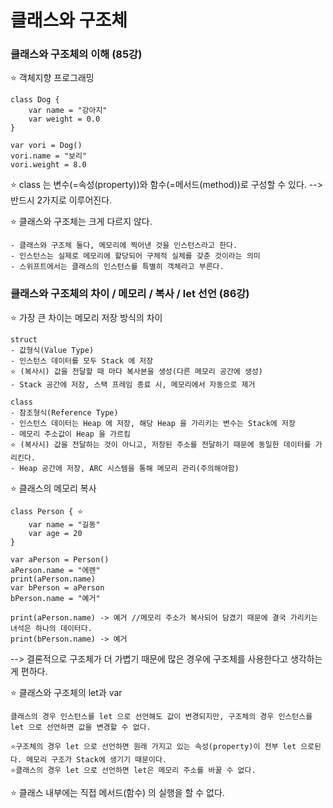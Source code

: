 # 클래스와 구조체

### 클래스와 구조체의 이해 (85강)

⭐️ 객체지향 프로그래밍

    class Dog {
        var name = "강아지"
        var weight = 0.0
    }

    var vori = Dog()
    vori.name = "보리"
    vori.weight = 8.0

⭐️ class 는 변수(=속성(property))와 함수(=메서드(method))로 구성할 수 있다. --> 반드시 2가지로 이루어진다. 

⭐️ 클래스와 구조체는 크게 다르지 않다.  

    - 클래스와 구조체 둘다, 메모리에 찍어낸 것을 인스턴스라고 한다.
    - 인스턴스는 실제로 메모리에 할당되어 구체적 실체를 갖춘 것이라는 의미
    - 스위프트에서는 클래스의 인스턴스를 특별히 객체라고 부른다.
    
### 클래스와 구조체의 차이 / 메모리 / 복사 / let 선언 (86강)

⭐️ 가장 큰 차이는 메모리 저장 방식의 차이 

    struct
    - 값형식(Value Type)
    - 인스턴스 데이터를 모두 Stack 에 저장
    ⭐️ (복사시) 값을 전달할 때 마다 복사본을 생성(다른 메모리 공간에 생성)
    - Stack 공간에 저장, 스택 프레임 종료 시, 메모리에서 자동으로 제거
    
    class
    - 참조형식(Reference Type)
    - 인스턴스 데이터는 Heap 에 저장, 해당 Heap 을 가리키는 변수는 Stack에 저장
    - 메모리 주소값이 Heap 을 가르킴
    ⭐️ (복사시) 값을 전달하는 것이 아니고, 저장된 주소를 전달하기 때문에 동일한 데이터를 가리킨다.  
    - Heap 공간에 저장, ARC 시스템을 통해 메모리 관리(주의해야함)

⭐️ 클래스의 메모리 복사

    class Person { ⭐️
        var name = "길동"
        var age = 20
    }

    var aPerson = Person()
    aPerson.name = "에렌"
    print(aPerson.name)
    var bPerson = aPerson
    bPerson.name = "예거"

    print(aPerson.name) -> 예거 //메모리 주소가 복사되어 담겼기 때문에 결국 가리키는 녀석은 하나의 데이터다.
    print(bPerson.name) -> 예거

--> 결론적으로 구조체가 더 가볍기 때문에 많은 경우에 구조체를 사용한다고 생각하는게 편하다.  

⭐️ 클래스와 구조체의 let과 var

    클래스의 경우 인스턴스를 let 으로 선언해도 값이 변경되지만, 구조체의 경우 인스턴스를 let 으로 선언하면 값을 변경할 수 없다.
    
    ⭐️구조체의 경우 let 으로 선언하면 원래 가지고 있는 속성(property)이 전부 let 으로된다. 메모리 구조가 Stack에 생기기 때문이다.
    ⭐️클래스의 경우 let 으로 선언하면 let은 메모리 주소를 바꿀 수 없다.

⭐️ 클래스 내부에는 직접 메서드(함수) 의 실행을 할 수 없다.


